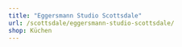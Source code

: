 ```yaml
---
title: "Eggersmann Studio Scottsdale"
url: /scottsdale/eggersmann-studio-scottsdale/
shop: Küchen
---
```


